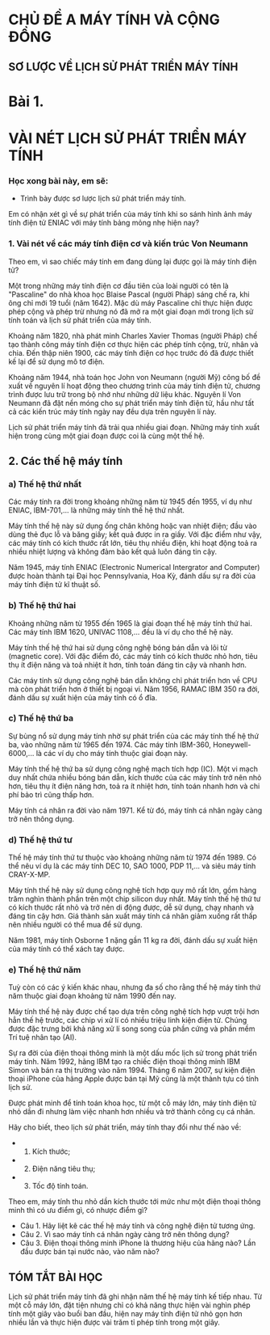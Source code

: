 # CHỦ ĐỀ A MÁY TÍNH VÀ CỘNG ĐỒNG

## SƠ LƯỢC VỀ LỊCH SỬ PHÁT TRIỂN MÁY TÍNH

# Bài 1.
# VÀI NÉT LỊCH SỬ PHÁT TRIỂN MÁY TÍNH

### Học xong bài này, em sẽ:

- Trình bày được sơ lược lịch sử phát triển máy tính.

Em có nhận xét gì về sự phát triển của máy tính khi so sánh hình ảnh máy tính điện tử ENIAC với máy tính bảng mỏng nhẹ hiện nay?

### 1. Vài nét về các máy tính điện cơ và kiến trúc Von Neumann

Theo em, vì sao chiếc máy tính em đang dùng lại được gọi là máy tính điện tử?

Một trong những máy tính điện cơ đầu tiên của loài người có tên là "Pascaline" do nhà khoa học Blaise Pascal (người Pháp) sáng chế ra, khi ông chỉ mới 19 tuổi (năm 1642). Mặc dù máy Pascaline chỉ thực hiện được phép cộng và phép trừ nhưng nó đã mở ra một giai đoạn mới trong lịch sử tính toán và lịch sử phát triển của máy tính.

Khoảng năm 1820, nhà phát minh Charles Xavier Thomas (người Pháp) chế tạo thành công máy tính điện cơ thực hiện các phép tính cộng, trừ, nhân và chia. Đến thập niên 1900, các máy tính điện cơ học trước đó đã được thiết kế lại để sử dụng mô tơ điện.

Khoảng năm 1944, nhà toán học John von Neumann (người Mỹ) công bố đề xuất về nguyên lí hoạt động theo chương trình của máy tính điện tử, chương trình được lưu trữ trong bộ nhớ như những dữ liệu khác. Nguyên lí Von Neumann đã đặt nền móng cho sự phát triển máy tính điện tử, hầu như tất cả các kiến trúc máy tính ngày nay đều dựa trên nguyên lí này.

Lịch sử phát triển máy tính đã trải qua nhiều giai đoạn. Những máy tính xuất hiện trong cùng một giai đoạn được coi là cùng một thế hệ.

## 2. Các thế hệ máy tính

### a) Thế hệ thứ nhất

Các máy tính ra đời trong khoảng những năm từ 1945 đến 1955, ví dụ như ENIAC, IBM-701,... là những máy tính thế hệ thứ nhất.

Máy tính thế hệ này sử dụng ống chân không hoặc van nhiệt điện; đầu vào dùng thẻ đục lỗ và băng giấy; kết quả được in ra giấy. Với đặc điểm như vậy, các máy tính có kích thước rất lớn, tiêu thụ nhiều điện, khi hoạt động toả ra nhiều nhiệt lượng và không đảm bảo kết quả luôn đáng tin cậy.

Năm 1945, máy tính ENIAC (Electronic Numerical Intergrator and Computer) được hoàn thành tại Đại học Pennsylvania, Hoa Kỳ, đánh dấu sự ra đời của máy tính điện tử kĩ thuật số.

### b) Thế hệ thứ hai

Khoảng những năm từ 1955 đến 1965 là giai đoạn thế hệ máy tính thứ hai. Các máy tính IBM 1620, UNIVAC 1108,... đều là ví dụ cho thế hệ này.

Máy tính thế hệ thứ hai sử dụng công nghệ bóng bán dẫn và lõi từ (magnetic core). Với đặc điểm đó, các máy tính có kích thước nhỏ hơn, tiêu thụ ít điện năng và toả nhiệt ít hơn, tính toán đáng tin cậy và nhanh hơn.

Các máy tính sử dụng công nghệ bán dẫn không chỉ phát triển hơn về CPU mà còn phát triển hơn ở thiết bị ngoại vi. Năm 1956, RAMAC IBM 350 ra đời, đánh dấu sự xuất hiện của máy tính có ổ đĩa.

### c) Thế hệ thứ ba

Sự bùng nổ sử dụng máy tính nhờ sự phát triển của các máy tính thế hệ thứ ba, vào những năm từ 1965 đến 1974. Các máy tính IBM-360, Honeywell-6000,... là các ví dụ cho máy tính thuộc giai đoạn này.

Máy tính thế hệ thứ ba sử dụng công nghệ mạch tích hợp (IC). Một vi mạch duy nhất chứa nhiều bóng bán dẫn, kích thước của các máy tính trở nên nhỏ hơn, tiêu thụ ít điện năng hơn, toả ra ít nhiệt hơn, tính toán nhanh hơn và chi phí bảo trì cũng thấp hơn.

Máy tính cá nhân ra đời vào năm 1971. Kể từ đó, máy tính cá nhân ngày càng trở nên thông dụng.

### d) Thế hệ thứ tư

Thế hệ máy tính thứ tư thuộc vào khoảng những năm từ 1974 đến 1989. Có thể nêu ví dụ là các máy tính DEC 10, SAO 1000, PDP 11,... và siêu máy tính CRAY-X-MP.

Máy tính thế hệ này sử dụng công nghệ tích hợp quy mô rất lớn, gồm hàng trăm nghìn thành phần trên một chip silicon duy nhất. Máy tính thế hệ thứ tư có kích thước rất nhỏ và trở nên di động được, dễ sử dụng, chạy nhanh và đáng tin cậy hơn. Giá thành sản xuất máy tính cá nhân giảm xuống rất thấp nên nhiều người có thể mua để sử dụng.

Năm 1981, máy tính Osborne 1 nặng gần 11 kg ra đời, đánh dấu sự xuất hiện của máy tính có thể xách tay được.

### e) Thế hệ thứ năm

Tuỳ còn có các ý kiến khác nhau, nhưng đa số cho rằng thế hệ máy tính thứ năm thuộc giai đoạn khoảng từ năm 1990 đến nay.

Máy tính thế hệ này được chế tạo dựa trên công nghệ tích hợp vượt trội hơn hẳn thế hệ trước, các chip vi xử lí có nhiều triệu linh kiện điện tử. Chúng được đặc trưng bởi khả năng xử lí song song của phần cứng và phần mềm Trí tuệ nhân tạo (AI).

Sự ra đời của điện thoại thông minh là một dấu mốc lịch sử trong phát triển máy tính. Năm 1992, hãng IBM tạo ra chiếc điện thoại thông minh IBM Simon và bán ra thị trường vào năm 1994. Tháng 6 năm 2007, sự kiện điện thoại iPhone của hãng Apple được bán tại Mỹ cũng là một thành tựu có tính lịch sử.

Được phát minh để tính toán khoa học, từ một cỗ máy lớn, máy tính điện tử nhỏ dần đi nhưng làm việc nhanh hơn nhiều và trở thành công cụ cá nhân.

Hãy cho biết, theo lịch sử phát triển, máy tính thay đổi như thế nào về:

- 1) Kích thước;
- 2) Điện năng tiêu thụ;
- 3) Tốc độ tính toán.

Theo em, máy tính thu nhỏ dần kích thước tới mức như một điện thoại thông minh thì có ưu điểm gì, có nhược điểm gì?

- Câu 1. Hãy liệt kê các thế hệ máy tính và công nghệ điện tử tương ứng.
- Câu 2. Vì sao máy tính cá nhân ngày càng trở nên thông dụng?
- Câu 3. Điện thoại thông minh iPhone là thương hiệu của hãng nào? Lần đầu được bán tại nước nào, vào năm nào?

## TÓM TẮT BÀI HỌC

Lịch sử phát triển máy tính đã ghi nhận năm thế hệ máy tính kế tiếp nhau. Từ một cỗ máy lớn, đặt tiện nhưng chỉ có khả năng thực hiện vài nghìn phép tính một giây vào buổi ban đầu, hiện nay máy tính điện tử nhỏ gọn hơn nhiều lần và thực hiện được vài trăm tỉ phép tính trong một giây.
